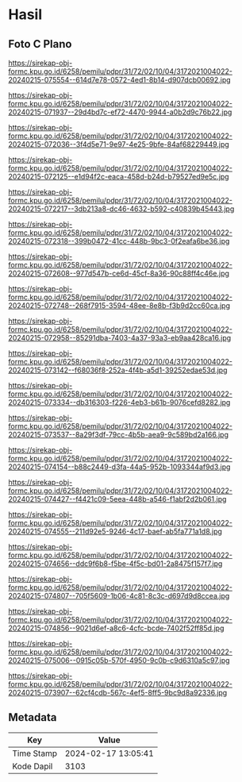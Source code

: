 # Hasil

## Foto C Plano

https://sirekap-obj-formc.kpu.go.id/6258/pemilu/pdpr/31/72/02/10/04/3172021004022-20240215-075554--614d7e78-0572-4ed1-8b14-d907dcb00692.jpg

https://sirekap-obj-formc.kpu.go.id/6258/pemilu/pdpr/31/72/02/10/04/3172021004022-20240215-071937--29d4bd7c-ef72-4470-9944-a0b2d9c76b22.jpg

https://sirekap-obj-formc.kpu.go.id/6258/pemilu/pdpr/31/72/02/10/04/3172021004022-20240215-072036--3f4d5e71-9e97-4e25-9bfe-84af68229449.jpg

https://sirekap-obj-formc.kpu.go.id/6258/pemilu/pdpr/31/72/02/10/04/3172021004022-20240215-072125--e1d94f2c-eaca-458d-b24d-b79527ed9e5c.jpg

https://sirekap-obj-formc.kpu.go.id/6258/pemilu/pdpr/31/72/02/10/04/3172021004022-20240215-072217--3db213a8-dc46-4632-b592-c40839b45443.jpg

https://sirekap-obj-formc.kpu.go.id/6258/pemilu/pdpr/31/72/02/10/04/3172021004022-20240215-072318--399b0472-41cc-448b-9bc3-0f2eafa6be36.jpg

https://sirekap-obj-formc.kpu.go.id/6258/pemilu/pdpr/31/72/02/10/04/3172021004022-20240215-072608--977d547b-ce6d-45cf-8a36-90c88ff4c46e.jpg

https://sirekap-obj-formc.kpu.go.id/6258/pemilu/pdpr/31/72/02/10/04/3172021004022-20240215-072748--268f7915-3594-48ee-8e8b-f3b9d2cc60ca.jpg

https://sirekap-obj-formc.kpu.go.id/6258/pemilu/pdpr/31/72/02/10/04/3172021004022-20240215-072958--85291dba-7403-4a37-93a3-eb9aa428ca16.jpg

https://sirekap-obj-formc.kpu.go.id/6258/pemilu/pdpr/31/72/02/10/04/3172021004022-20240215-073142--f68036f8-252a-4f4b-a5d1-39252edae53d.jpg

https://sirekap-obj-formc.kpu.go.id/6258/pemilu/pdpr/31/72/02/10/04/3172021004022-20240215-073334--db316303-f226-4eb3-b61b-9076cefd8282.jpg

https://sirekap-obj-formc.kpu.go.id/6258/pemilu/pdpr/31/72/02/10/04/3172021004022-20240215-073537--8a29f3df-79cc-4b5b-aea9-9c589bd2a166.jpg

https://sirekap-obj-formc.kpu.go.id/6258/pemilu/pdpr/31/72/02/10/04/3172021004022-20240215-074154--b88c2449-d3fa-44a5-952b-1093344af9d3.jpg

https://sirekap-obj-formc.kpu.go.id/6258/pemilu/pdpr/31/72/02/10/04/3172021004022-20240215-074427--f4421c09-5eea-448b-a546-f1abf2d2b061.jpg

https://sirekap-obj-formc.kpu.go.id/6258/pemilu/pdpr/31/72/02/10/04/3172021004022-20240215-074555--211d92e5-9246-4c17-baef-ab5fa771a1d8.jpg

https://sirekap-obj-formc.kpu.go.id/6258/pemilu/pdpr/31/72/02/10/04/3172021004022-20240215-074656--ddc9f6b8-f5be-4f5c-bd01-2a8475f157f7.jpg

https://sirekap-obj-formc.kpu.go.id/6258/pemilu/pdpr/31/72/02/10/04/3172021004022-20240215-074807--705f5609-1b06-4c81-8c3c-d697d9d8ccea.jpg

https://sirekap-obj-formc.kpu.go.id/6258/pemilu/pdpr/31/72/02/10/04/3172021004022-20240215-074856--9021d6ef-a8c6-4cfc-bcde-7402f52ff85d.jpg

https://sirekap-obj-formc.kpu.go.id/6258/pemilu/pdpr/31/72/02/10/04/3172021004022-20240215-075006--0915c05b-570f-4950-9c0b-c9d6310a5c97.jpg

https://sirekap-obj-formc.kpu.go.id/6258/pemilu/pdpr/31/72/02/10/04/3172021004022-20240215-073907--62cf4cdb-567c-4ef5-8ff5-9bc9d8a92336.jpg


## Metadata

| Key        | Value               |
| ---------- | ------------------- |
| Time Stamp | 2024-02-17 13:05:41 |
| Kode Dapil | 3103                |



